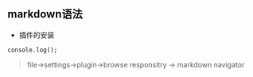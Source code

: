 ## markdown语法
- 插件的安装
```
console.log();
```

> file->settings->plugin->browse responsitry -> markdown navigator